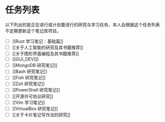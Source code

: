 # 任务列表

以下列出的是正在进行或计划要进行的研究与学习任务，本人会根据这个任务列表不定期更新这个笔记库项目。

- [ ] [[Rust 学习笔记：基础篇]]
- [ ] [[关于人工智能的研究及其书籍推荐]]
- [ ] [[关于图形界面编程及其书籍推荐]]
- [ ] [[GUI_DEV]]]
- [ ] [[MongoDB 研究笔记]]
- [ ] [[Bash 研究笔记]]
- [ ] [[Fish 研究笔记]]
- [ ] [[Zsh 研究笔记]]
- [ ] [[PowerShell 研究笔记]]
- [ ] [[开源许可协议研究]]
- [ ] [[Vim 学习笔记]]
- [ ] [[VirtualBox 研究笔记]]
- [ ] [[关于卡片笔记写作法的研究]]
